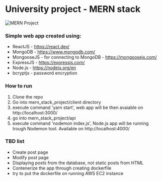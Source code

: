# University project - MERN stack

![MERN Project](https://miro.medium.com/v2/resize:fit:1400/0*GKIyAWHbKbANm7d9.png)

### Simple web app created using:
- ReactJS - https://react.dev/
- MongoDB - https://www.mongodb.com/
- MongooseJS - for connecting to MongoDB - https://mongoosejs.com/
- ExpressJS - https://expressjs.com/
- Node.js - https://nodejs.org/en
- bcryptjs - password encryption

### How to run 
1. Clone the repo
2. Go into mern_stack_project/client directory
3. execute command 'yarn start', web app will be then avaiable on http://localhost:3000/
4. go into mern_stack_project/api
5. execute command 'nodemon index.js', Node.js app will be running trough Nodemon tool. Available on http://localhost:4000/

### TBD list 
- Create post page
- Modify post page
- Displaying posts from the database, not static posts from HTML
- Contenerize the app through creating dockerfile 
- try to put the dockerfile on running AWS EC2 instance
